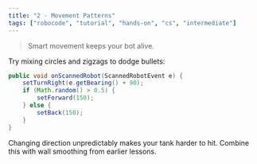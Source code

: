 ```yaml
---
title: "2 - Movement Patterns"
tags: ["robocode", "tutorial", "hands-on", "cs", "intermediate"]
---
```


> Smart movement keeps your bot alive.

Try mixing circles and zigzags to dodge bullets:

```java
public void onScannedRobot(ScannedRobotEvent e) {
    setTurnRight(e.getBearing() + 90);
    if (Math.random() > 0.5) {
        setForward(150);
    } else {
        setBack(150);
    }
}
```

Changing direction unpredictably makes your tank harder to hit. Combine this with wall smoothing from earlier lessons.

